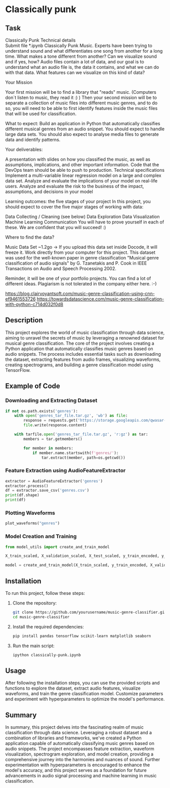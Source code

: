 # Classically punk

## Task
Classically Punk
Technical details	
Submit file	*.ipynb
Classically Punk
Music. Experts have been trying to understand sound and what differentiates one song from another for a long time. What makes a tone different from another? Can we visualize sound and if yes, how? Audio files contain a lot of data, and our goal is to understand what an audio file is, the data it contains, and what we can do with that data. What features can we visualize on this kind of data?

Your Mission

Your first mission will be to find a library that "reads" music. (Computers don`t listen to music, they read it :) ) Then your second mission will be to separate a collection of music files into different music genres, and to do so, you will need to be able to first identify features inside the music files that will be used for classification.

What to expect: Build an application in Python that automatically classifies different musical genres from an audio snippet. You should expect to handle large data sets. You should also expect to analyse media files to generate data and identify patterns.

Your deliverables:

A presentation with slides on how you classified the music, as well as assumptions, implications, and other important information.
Code that the DevOps team should be able to push to production.
Technical specifications
Implement a multi-variable linear regression model on a large and complex data set. Analyze and evaluate the implications of your model on real-life users. Analyze and evaluate the risk to the business of the impact, assumptions, and decisions in your model

Learning outcomes: the five stages of your project In this project, you should expect to cover the five major stages of working with data:

Data Collecting / Cleaning (see below)
Data Exploration
Data Visualization
Machine Learning
Communication
You will have to prove yourself in each of these. We are confident that you will succeed! :)

Where to find the data?

Music Data Set ~1.2go -> If you upload this data set inside Docode, it will freeze it. Work directly from your computer for this project.
This dataset was used for the well-known paper in genre classification "Musical genre classification of audio signals" by G. Tzanetakis and P. Cook in IEEE Transactions on Audio and Speech Processing 2002.

Reminder, it will be one of your portfolio projects. You can find a lot of different ideas. Plagiarism is not tolerated in the company either here. :-)

https://blog.clairvoyantsoft.com/music-genre-classification-using-cnn-ef9461553726
https://towardsdatascience.com/music-genre-classification-with-python-c714d032f0d8

## Description

This project explores the world of music classification through data science, aiming to unravel the secrets of music by leveraging a renowned dataset for musical genre classification. The core of the project involves creating a Python application that automatically classifies music genres based on audio snippets. The process includes essential tasks such as downloading the dataset, extracting features from audio frames, visualizing waveforms, creating spectrograms, and building a genre classification model using TensorFlow.

## Example of Code

### Downloading and Extracting Dataset

```python
if not os.path.exists('genres'):
    with open('genres_tar_file.tar.gz', 'wb') as file:
        response = requests.get('https://storage.googleapis.com/qwasar-public/track-ds/classically_punk_music_genres.tar.gz')
        file.write(response.content)

    with tarfile.open('genres_tar_file.tar.gz', 'r:gz') as tar:
        members = tar.getmembers()

        for member in members:
            if member.name.startswith(f'genres/'):
                tar.extract(member, path=os.getcwd())
```

### Feature Extraction using AudioFeatureExtractor

```python
extractor = AudioFeatureExtractor('genres')
extractor.process()
df = extractor.save_csv('genres.csv')
print(df.shape)
print(df)
```

### Plotting Waveforms

```python
plot_waveforms("genres")
```

### Model Creation and Training

```python
from model_utils import create_and_train_model

X_train_scaled, X_validation_scaled, X_test_scaled, y_train_encoded, y_validation_encoded, y_test_encoded = preprocess_data(df)

model = create_and_train_model(X_train_scaled, y_train_encoded, X_validation_scaled, y_validation_encoded)
```

## Installation

To run this project, follow these steps:

1. Clone the repository:

   ```bash
   git clone https://github.com/yourusername/music-genre-classifier.git
   cd music-genre-classifier
   ```

2. Install the required dependencies:

   ```bash
   pip install pandas tensorflow scikit-learn matplotlib seaborn
   ```

3. Run the main script:

   ```bash
   ipython classically-punk.ipynb
   ```

## Usage

After following the installation steps, you can use the provided scripts and functions to explore the dataset, extract audio features, visualize waveforms, and train the genre classification model. Customize parameters and experiment with hyperparameters to optimize the model's performance.

## Summary

In summary, this project delves into the fascinating realm of music classification through data science. Leveraging a robust dataset and a combination of libraries and frameworks, we've created a Python application capable of automatically classifying music genres based on audio snippets. The project encompasses feature extraction, waveform visualization, spectrogram exploration, and model creation, providing a comprehensive journey into the harmonies and nuances of sound. Further experimentation with hyperparameters is encouraged to enhance the model's accuracy, and this project serves as a foundation for future advancements in audio signal processing and machine learning in music classification.
